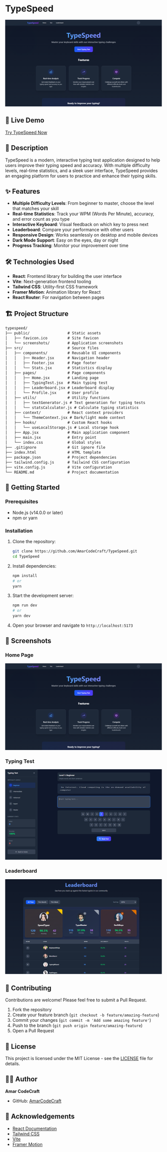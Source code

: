 # TypeSpeed

![TypeSpeed Logo](src/assets/Screenshot/typespeed-logo.png)

## 🚀 Live Demo

[Try TypeSpeed Now](https://typespeed-demo.vercel.app)

## 📝 Description

TypeSpeed is a modern, interactive typing test application designed to help users improve their typing speed and accuracy. With multiple difficulty levels, real-time statistics, and a sleek user interface, TypeSpeed provides an engaging platform for users to practice and enhance their typing skills.

## ✨ Features

- **Multiple Difficulty Levels**: From beginner to master, choose the level that matches your skill
- **Real-time Statistics**: Track your WPM (Words Per Minute), accuracy, and error count as you type
- **Interactive Keyboard**: Visual feedback on which key to press next
- **Leaderboard**: Compare your performance with other users
- **Responsive Design**: Works seamlessly on desktop and mobile devices
- **Dark Mode Support**: Easy on the eyes, day or night
- **Progress Tracking**: Monitor your improvement over time

## 🛠️ Technologies Used

- **React**: Frontend library for building the user interface
- **Vite**: Next-generation frontend tooling
- **Tailwind CSS**: Utility-first CSS framework
- **Framer Motion**: Animation library for React
- **React Router**: For navigation between pages

## 🏗️ Project Structure

```
typespeed/
├── public/                 # Static assets
│   ├── favicon.ico         # Site favicon
│   └── screenshots/        # Application screenshots
├── src/                    # Source files
│   ├── components/         # Reusable UI components
│   │   ├── Header.jsx      # Navigation header
│   │   ├── Footer.jsx      # Page footer
│   │   └── Stats.jsx       # Statistics display
│   ├── pages/              # Page components
│   │   ├── Home.jsx        # Landing page
│   │   ├── TypingTest.jsx  # Main typing test
│   │   ├── Leaderboard.jsx # Leaderboard display
│   │   └── Profile.jsx     # User profile
│   ├── utils/              # Utility functions
│   │   ├── textGenerator.js # Text generation for typing tests
│   │   └── statsCalculator.js # Calculate typing statistics
│   ├── context/            # React context providers
│   │   └── ThemeContext.jsx # Dark/light mode context
│   ├── hooks/              # Custom React hooks
│   │   └── useLocalStorage.js # Local storage hook
│   ├── App.jsx             # Main application component
│   ├── main.jsx            # Entry point
│   └── index.css           # Global styles
├── .gitignore              # Git ignore file
├── index.html              # HTML template
├── package.json            # Project dependencies
├── tailwind.config.js      # Tailwind CSS configuration
├── vite.config.js          # Vite configuration
└── README.md               # Project documentation
```


## 🚀 Getting Started

### Prerequisites

- Node.js (v14.0.0 or later)
- npm or yarn

### Installation

1. Clone the repository:
   ```bash
   git clone https://github.com/AmarCodeCraft/TypeSpeed.git
   cd TypeSpeed
   ```

2. Install dependencies:
   ```bash
   npm install
   # or
   yarn
   ```

3. Start the development server:
   ```bash
   npm run dev
   # or
   yarn dev
   ```

4. Open your browser and navigate to `http://localhost:5173`

## 📱 Screenshots

### Home Page
![Home Page](src/assets/Screenshot/typespeed-logo.png)

### Typing Test
![Typing Test](src/assets/Screenshot/typing-test.png)

### Leaderboard
![Leaderboard](src/assets/Screenshot/leaderboard.png)

## 🤝 Contributing

Contributions are welcome! Please feel free to submit a Pull Request.

1. Fork the repository
2. Create your feature branch (`git checkout -b feature/amazing-feature`)
3. Commit your changes (`git commit -m 'Add some amazing feature'`)
4. Push to the branch (`git push origin feature/amazing-feature`)
5. Open a Pull Request

## 📄 License

This project is licensed under the MIT License - see the [LICENSE](LICENSE) file for details.

## 👨‍💻 Author

**Amar CodeCraft**
- GitHub: [AmarCodeCraft](https://github.com/AmarCodeCraft)

## 🙏 Acknowledgements

- [React Documentation](https://reactjs.org/docs/getting-started.html)
- [Tailwind CSS](https://tailwindcss.com/docs)
- [Vite](https://vitejs.dev/guide/)
- [Framer Motion](https://www.framer.com/motion/)